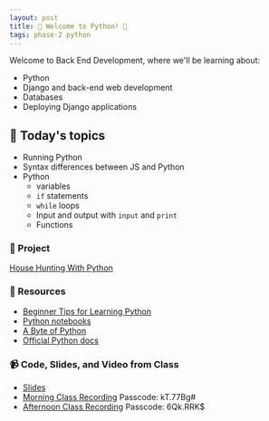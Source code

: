 ```yaml
---
layout: post
title: 🐍 Welcome to Python! 🐍
tags: phase-2 python
---
```


Welcome to Back End Development, where we'll be learning about:

- Python
- Django and back-end web development
- Databases
- Deploying Django applications

## 📅 Today's topics

- Running Python
- Syntax differences between JS and Python
- Python
  - variables
  - `if` statements
  - `while` loops
  - Input and output with `input` and `print`
  - Functions

### 🎯  Project

[House Hunting With Python](https://classroom.github.com/a/EEvn4Ih3)

### 🔖 Resources

* [Beginner Tips for Learning Python](https://realpython.com/python-beginner-tips/)
* [Python notebooks](https://github.com/momentum-team-6/examples/tree/main/python/intro-notebooks)
* [A Byte of Python](https://python.swaroopch.com/)
* [Official Python docs](https://docs.python.org/3/)

### 📹 Code, Slides, and Video from Class

* [Slides](/slide-decks/intro-python.pdf)
* [Morning Class Recording](https://us02web.zoom.us/rec/share/4aFTnO83LBCN2w5bvCxEZhP-80vS0CK904VZEohDepKeAhkgGXyBTQvgrNymr1xQ.nijZ3rkZDz-O9021) Passcode: kT.77Bg# 
* [Afternoon Class Recording](https://us02web.zoom.us/rec/share/MesPHKlTvJ8s_GP9vuDF7l3rl9PzmzM8DT71OLQ-VJWa28yDtOsekGhTbCk4pWeI.BRwVcxxQ5ck1PScX) Passcode: 6Qk.RRK$ 

